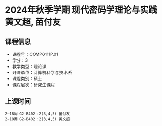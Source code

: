 # 2024年秋季学期 现代密码学理论与实践 黄文超, 苗付友






## 课程信息

- 课程号：COMP6111P.01
- 学分：3
- 教学类型：理论课
- 开课单位：计算机科学与技术系
- 课程类别：硕士
- 课程层次：研究生课程

## 上课时间

```
2~18周 G2-B402 :2(3,4,5) 苗付友
2~18周 G2-B402 :2(3,4,5) 黄文超
```


